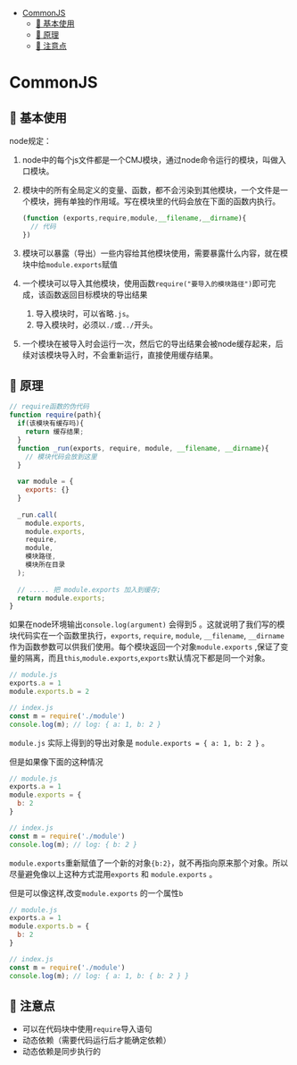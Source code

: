 <!--
 * @Author: luoxi
 * @LastEditTime: 2022-06-25 22:53:23
 * @LastEditors: your name
 * @Description: 
-->
- [CommonJS](#commonjs)
  - [🍇 基本使用](#-基本使用)
  - [🍈 原理](#-原理)
  - [🍉 注意点](#-注意点)
  
# CommonJS

## 🍇 基本使用

node规定：

1. node中的每个js文件都是一个CMJ模块，通过node命令运行的模块，叫做入口模块。
2. 模块中的所有全局定义的变量、函数，都不会污染到其他模块，一个文件是一个模块，拥有单独的作用域。写在模块里的代码会放在下面的函数内执行。
    
    ```js
    (function (exports,require,module,__filename,__dirname){
      // 代码
    })
    ```
    
3. 模块可以暴露（导出）一些内容给其他模块使用，需要暴露什么内容，就在模块中给`module.exports`赋值
4. 一个模块可以导入其他模块，使用函数`require("要导入的模块路径")`即可完成，该函数返回目标模块的导出结果
    1. 导入模块时，可以省略`.js`。
    2. 导入模块时，必须以`./`或`../`开头。
5. 一个模块在被导入时会运行一次，然后它的导出结果会被node缓存起来，后续对该模块导入时，不会重新运行，直接使用缓存结果。


## 🍈 原理
```js
// require函数的伪代码
function require(path){
  if(该模块有缓存吗){
    return 缓存结果;
  }
  function _run(exports, require, module, __filename, __dirname){
    // 模块代码会放到这里
  }
  
  var module = {
    exports: {}
  }
  
  _run.call(
    module.exports, 
    module.exports, 
    require, 
    module, 
    模块路径, 
    模块所在目录
  );
  
  // ..... 把 module.exports 加入到缓存;
  return module.exports;
}

```
如果在node环境输出`console.log(argument)` 会得到5 。这就说明了我们写的模块代码实在一个函数里执行，`exports`, `require`, `module`, `__filename`, `__dirname` 作为函数参数可以供我们使用。每个模块返回一个对象`module.exports` ,保证了变量的隔离，而且`this`,`module.exports`,`exports`默认情况下都是同一个对象。

```js
// module.js
exports.a = 1
module.exports.b = 2
```

```js
// index.js
const m = require('./module')
console.log(m); // log: { a: 1, b: 2 }
```

`module.js` 实际上得到的导出对象是 `module.exports = { a: 1, b: 2 }` 。

但是如果像下面的这种情况

```js
// module.js
exports.a = 1
module.exports = {
  b: 2
}
```

```js
// index.js
const m = require('./module')
console.log(m); // log: { b: 2 }
```

`module.exports`重新赋值了一个新的对象`{b:2}`，就不再指向原来那个对象。所以尽量避免像以上这种方式混用`exports` 和 `module.exports` 。

但是可以像这样,改变`module.exports` 的一个属性`b`

```js
// module.js
exports.a = 1
module.exports.b = {
  b: 2
}
```

```js
// index.js
const m = require('./module')
console.log(m); // log: { a: 1, b: { b: 2 } }
```

## 🍉 注意点
- 可以在代码块中使用`require`导入语句
- 动态依赖（需要代码运行后才能确定依赖）
- 动态依赖是同步执行的
